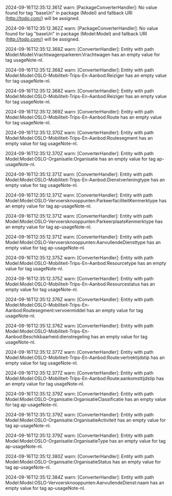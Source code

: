 2024-09-16T12:35:12.361Z warn: [PackageConverterHandler]: No value found for tag "baseUri" in package (Model) and fallback URI (http://todo.com/) will be assigned.

2024-09-16T12:35:12.362Z warn: [PackageConverterHandler]: No value found for tag "baseUri" in package (Model:Model) and fallback URI (http://todo.com/) will be assigned.

2024-09-16T12:35:12.368Z warn: [ConverterHandler]: Entity with path Model:Model:Vrachtwagenparkeren:Vrachtwagen has an empty value for tag usageNote-nl.

2024-09-16T12:35:12.368Z warn: [ConverterHandler]: Entity with path Model:Model:OSLO-Mobiliteit-Trips-En-Aanbod:Reiziger has an empty value for tag usageNote-nl.

2024-09-16T12:35:12.368Z warn: [ConverterHandler]: Entity with path Model:Model:OSLO-Mobiliteit-Trips-En-Aanbod:Reiziger has an empty value for tag usageNote-nl.

2024-09-16T12:35:12.369Z warn: [ConverterHandler]: Entity with path Model:Model:OSLO-Mobiliteit-Trips-En-Aanbod:Route has an empty value for tag usageNote-nl.

2024-09-16T12:35:12.370Z warn: [ConverterHandler]: Entity with path Model:Model:OSLO-Mobiliteit-Trips-En-Aanbod:Routesegment has an empty value for tag usageNote-nl.

2024-09-16T12:35:12.370Z warn: [ConverterHandler]: Entity with path Model:Model:OSLO-Organisatie:Organisatie has an empty value for tag ap-usageNote-nl.

2024-09-16T12:35:12.371Z warn: [ConverterHandler]: Entity with path Model:Model:OSLO-Mobiliteit-Trips-En-Aanbod:Dienstverleningtype has an empty value for tag usageNote-nl.

2024-09-16T12:35:12.371Z warn: [ConverterHandler]: Entity with path Model:Model:OSLO-Vervoersknooppunten:ParkeerfaciliteitKenmerktype has an empty value for tag ap-usageNote-nl.

2024-09-16T12:35:12.371Z warn: [ConverterHandler]: Entity with path Model:Model:OSLO-Vervoersknooppunten:ParkeerplaatsKenmerktype has an empty value for tag ap-usageNote-nl.

2024-09-16T12:35:12.371Z warn: [ConverterHandler]: Entity with path Model:Model:OSLO-Vervoersknooppunten:AanvullendeDiensttype has an empty value for tag ap-usageNote-nl.

2024-09-16T12:35:12.375Z warn: [ConverterHandler]: Entity with path Model:Model:OSLO-Mobiliteit-Trips-En-Aanbod:Resourcetype has an empty value for tag usageNote-nl.

2024-09-16T12:35:12.375Z warn: [ConverterHandler]: Entity with path Model:Model:OSLO-Mobiliteit-Trips-En-Aanbod:Resourcestatus has an empty value for tag usageNote-nl.

2024-09-16T12:35:12.376Z warn: [ConverterHandler]: Entity with path Model:Model:OSLO-Mobiliteit-Trips-En-Aanbod:Routesegment:vervoermiddel has an empty value for tag usageNote-nl.

2024-09-16T12:35:12.376Z warn: [ConverterHandler]: Entity with path Model:Model:OSLO-Mobiliteit-Trips-En-Aanbod:Beschikbaarheid:dienstregeling has an empty value for tag usageNote-nl.

2024-09-16T12:35:12.377Z warn: [ConverterHandler]: Entity with path Model:Model:OSLO-Mobiliteit-Trips-En-Aanbod:Route:vertrektijdstip has an empty value for tag usageNote-nl.

2024-09-16T12:35:12.377Z warn: [ConverterHandler]: Entity with path Model:Model:OSLO-Mobiliteit-Trips-En-Aanbod:Route:aankomsttijdstip has an empty value for tag usageNote-nl.

2024-09-16T12:35:12.379Z warn: [ConverterHandler]: Entity with path Model:Model:OSLO-Organisatie:OrganisatieClassificatie has an empty value for tag ap-usageNote-nl.

2024-09-16T12:35:12.379Z warn: [ConverterHandler]: Entity with path Model:Model:OSLO-Organisatie:OrganisatieActiviteit has an empty value for tag ap-usageNote-nl.

2024-09-16T12:35:12.379Z warn: [ConverterHandler]: Entity with path Model:Model:OSLO-Organisatie:OrganisatieType has an empty value for tag ap-usageNote-nl.

2024-09-16T12:35:12.380Z warn: [ConverterHandler]: Entity with path Model:Model:OSLO-Organisatie:OrganisatieStatus has an empty value for tag ap-usageNote-nl.

2024-09-16T12:35:12.384Z warn: [ConverterHandler]: Entity with path Model:Model:OSLO-Vervoersknooppunten:AanvullendeDienst:naam has an empty value for tag ap-usageNote-nl.

